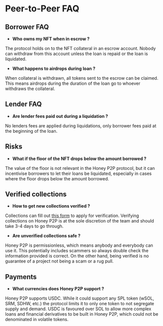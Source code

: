 # Peer-to-Peer FAQ

## Borrower FAQ

* **Who owns my NFT when in escrow ?**

The protocol holds on to the NFT collateral in an escrow account. Nobody can withdraw from this account unless the loan is repaid or the loan is liquidated.

* **What happens to airdrops during loan ?**

When collateral is withdrawn, all tokens sent to the escrow can be claimed. This means airdrops during the duration of the loan go to whoever withdraws the collateral.

## Lender FAQ

* **Are lender fees paid out during a liquidation ?**

No lenders fees are applied during liquidations, only borrower fees paid at the beginning of the loan.

## Risks

* **What if the floor of the NFT drops below the amount borrowed ?**

The value of the floor is not relevant in the Honey P2P protocol, but it can incentivise borrowers to let their loans be liquidated, especially in cases where the floor drops below the amount borrowed.

## Verified collections

* **How to get new collections verified ?**

Collections can fill out [this form](https://tally.so/r/npbzL8) to apply for verification. Verifying collections on Honey P2P is at the sole discretion of the team and should take 3-4 days to go through.

* **Are unverified collections safe ?**

Honey P2P is permissionless, which means anybody and everybody can use it. This potentially includes scammers so always double check the information provided is correct. On the other hand, being verified is no guarantee of a project not being a scam or a rug pull.

## Payments

* **What currencies does Honey P2P support ?**

Honey P2P supports USDC. While it could support any SPL token (wSOL, SRM, SDHW, etc.) the protocol limits it to only one token to not segregate supply and demand. USDC is favoured over SOL to allow more complex loans and financial derivatives to be built in Honey P2P, which could not be denominated in volatile tokens.



